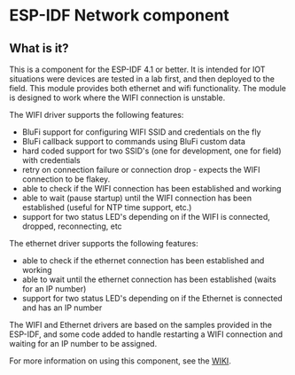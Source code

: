 # ESP-IDF Network component

## What is it?

This is a component for the ESP-IDF 4.1 or better.  It is intended for IOT situations were devices are tested in a lab first, and then deployed to the field. This module provides both
ethernet and wifi functionality. The module is designed to work where the WIFI connection is unstable.

The WIFI driver supports the following features:

* BluFi support for configuring WIFI SSID and credentials on the fly
* BluFi callback support to commands using BluFi custom data
* hard coded support for two SSID's (one for development, one for field) with credentials
* retry on connection failure or connection drop - expects the WIFI connection to be flakey.
* able to check if the WIFI connection has been established and working
* able to wait (pause startup) until the WIFI connection has been established (useful for NTP time support, etc.)
* support for two status LED's depending on if the WIFI is connected, dropped, reconnecting, etc

The ethernet driver supports the following features:

* able to check if the ethernet connection has been established and working
* able to wait until the ethernet connection has been established (waits for an IP number)
* support for two status LED's depending on if the Ethernet is connected and has an IP number

The WIFI and Ethernet drivers are based on the samples provided in the ESP-IDF, and some code added to handle restarting a WIFI connection and waiting for an IP number to be assigned.

For more information on using this component, see the [WIKI](https://github.com/PIFAnySystemsCanada/esp32-network-component/wiki).
